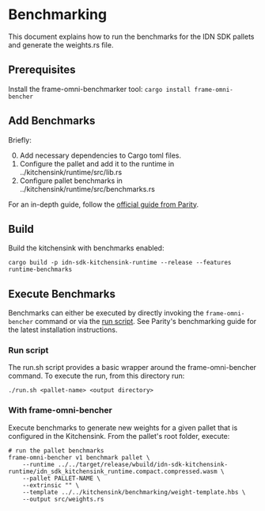 # Benchmarking

This document explains how to run the benchmarks for the IDN SDK pallets and generate the weights.rs file.

## Prerequisites

Install the frame-omni-benchmarker tool: `cargo install frame-omni-bencher`

## Add Benchmarks

Briefly:

0. Add necessary dependencies to Cargo toml files.
1. Configure the pallet and add it to the runtime in ../kitchensink/runtime/src/lib.rs
2. Configure pallet benchmarks in ../kitchensink/runtime/src/benchmarks.rs

For an in-depth guide, follow the [official guide from Parity](https://docs.polkadot.com/develop/parachains/testing/benchmarking/).

## Build

Build the kitchensink with benchmarks enabled:

`cargo build -p idn-sdk-kitchensink-runtime --release --features runtime-benchmarks`

## Execute Benchmarks

Benchmarks can either be executed by directly invoking the `frame-omni-bencher` command or via the [run script](./run.sh). See Parity's benchmarking guide for the latest installation instructions.

### Run script

The run.sh script provides a basic wrapper around the frame-omni-bencher command. To execute the run, from this directory run:

`./run.sh <pallet-name> <output directory>`

### With frame-omni-bencher

Execute benchmarks to generate new weights for a given pallet that is configured in the Kitchensink. From the pallet's root folder, execute:

```shell
# run the pallet benchmarks
frame-omni-bencher v1 benchmark pallet \
    --runtime ../../target/release/wbuild/idn-sdk-kitchensink-runtime/idn_sdk_kitchensink_runtime.compact.compressed.wasm \
    --pallet PALLET-NAME \
    --extrinsic "" \
    --template ../../kitchensink/benchmarking/weight-template.hbs \
    --output src/weights.rs
```
